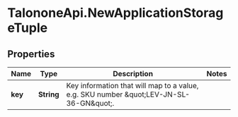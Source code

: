 # TalononeApi.NewApplicationStorageTuple

## Properties
Name | Type | Description | Notes
------------ | ------------- | ------------- | -------------
**key** | **String** | Key information that will map to a value, e.g. SKU number \&quot;LEV-JN-SL-36-GN\&quot;. | 


